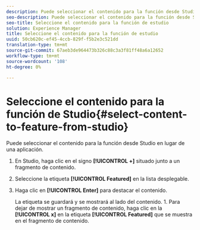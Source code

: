 ```yaml
---
description: Puede seleccionar el contenido para la función desde Studio en lugar de una aplicación.
seo-description: Puede seleccionar el contenido para la función desde Studio en lugar de una aplicación.
seo-title: Seleccione el contenido para la función de estudio
solution: Experience Manager
title: Seleccione el contenido para la función de estudio
uuid: 50cb620c-ef45-4ccb-829f-f5b2e3c521dd
translation-type: tm+mt
source-git-commit: 67aeb3de964473b326c88c3a3f81ff48a6a12652
workflow-type: tm+mt
source-wordcount: '108'
ht-degree: 0%

---
```



# Seleccione el contenido para la función de Studio{#select-content-to-feature-from-studio}

Puede seleccionar el contenido para la función desde Studio en lugar de una aplicación.

1. En Studio, haga clic en el signo **[!UICONTROL +]** situado junto a un fragmento de contenido.
1. Seleccione la etiqueta **[!UICONTROL Featured]** en la lista desplegable.
1. Haga clic en **[!UICONTROL Enter]** para destacar el contenido.

   La etiqueta se guardará y se mostrará al lado del contenido. 1. Para dejar de mostrar un fragmento de contenido, haga clic en la **[!UICONTROL x]** en la etiqueta **[!UICONTROL Featured]** que se muestra en el fragmento de contenido.
